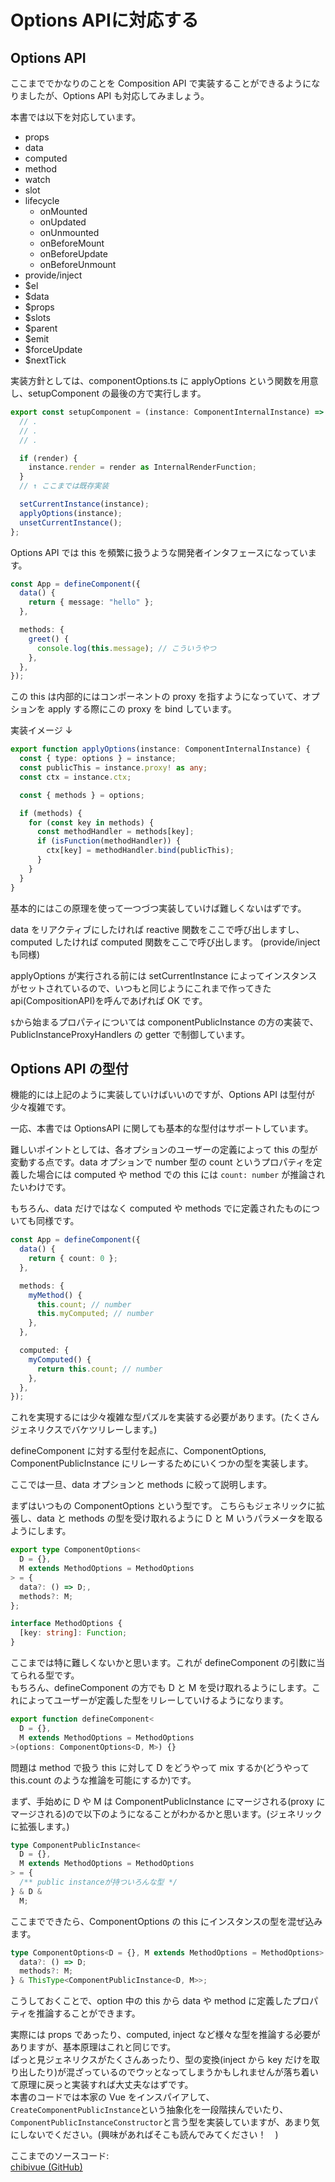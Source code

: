 # Options APIに対応する

## Options API

ここまででかなりのことを Composition API で実装することができるようになりましたが、Options API も対応してみましょう。

本書では以下を対応しています。

- props
- data
- computed
- method
- watch
- slot
- lifecycle
  - onMounted
  - onUpdated
  - onUnmounted
  - onBeforeMount
  - onBeforeUpdate
  - onBeforeUnmount
- provide/inject
- $el
- $data
- $props
- $slots
- $parent
- $emit
- $forceUpdate
- $nextTick

実装方針としては、componentOptions.ts に applyOptions という関数を用意し、setupComponent の最後の方で実行します。

```ts
export const setupComponent = (instance: ComponentInternalInstance) => {
  // .
  // .
  // .

  if (render) {
    instance.render = render as InternalRenderFunction;
  }
  // ↑ ここまでは既存実装

  setCurrentInstance(instance);
  applyOptions(instance);
  unsetCurrentInstance();
};
```

Options API では this を頻繁に扱うような開発者インタフェースになっています。

```ts
const App = defineComponent({
  data() {
    return { message: "hello" };
  },

  methods: {
    greet() {
      console.log(this.message); // こういうやつ
    },
  },
});
```

この this は内部的にはコンポーネントの proxy を指すようになっていて、オプションを apply する際にこの proxy を bind しています。

実装イメージ ↓

```ts
export function applyOptions(instance: ComponentInternalInstance) {
  const { type: options } = instance;
  const publicThis = instance.proxy! as any;
  const ctx = instance.ctx;

  const { methods } = options;

  if (methods) {
    for (const key in methods) {
      const methodHandler = methods[key];
      if (isFunction(methodHandler)) {
        ctx[key] = methodHandler.bind(publicThis);
      }
    }
  }
}
```

基本的にはこの原理を使って一つづつ実装していけば難しくないはずです。

data をリアクティブにしたければ reactive 関数をここで呼び出しますし、computed したければ computed 関数をここで呼び出します。 (provide/inject も同様)

applyOptions が実行される前には setCurrentInstance によってインスタンスがセットされているので、いつもと同じようにこれまで作ってきた api(CompositionAPI)を呼んであげれば OK です。

`$`から始まるプロパティについては componentPublicInstance の方の実装で、PublicInstanceProxyHandlers の getter で制御しています。

## Options API の型付

機能的には上記のように実装していけばいいのですが、Options API は型付が少々複雑です。

一応、本書では OptionsAPI に関しても基本的な型付はサポートしています。

難しいポイントとしては、各オプションのユーザーの定義によって this の型が変動する点です。data オプションで number 型の count というプロパティを定義した場合には computed や method での this には `count: number` が推論されたいわけです。

もちろん、data だけではなく computed や methods でに定義されたものについても同様です。

```ts
const App = defineComponent({
  data() {
    return { count: 0 };
  },

  methods: {
    myMethod() {
      this.count; // number
      this.myComputed; // number
    },
  },

  computed: {
    myComputed() {
      return this.count; // number
    },
  },
});
```

これを実現するには少々複雑な型パズルを実装する必要があります。(たくさんジェネリクスでバケツリレーします。)

defineComponent に対する型付を起点に、ComponentOptions, ComponentPublicInstance にリレーするためにいくつかの型を実装します。

ここでは一旦、data オプションと methods に絞って説明します。

まずはいつもの ComponentOptions という型です。
こちらもジェネリックに拡張し、data と methods の型を受け取れるように D と M いうパラメータを取るようにします。

```ts
export type ComponentOptions<
  D = {},
  M extends MethodOptions = MethodOptions
> = {
  data?: () => D;,
  methods?: M;
};

interface MethodOptions {
  [key: string]: Function;
}
```

ここまでは特に難しくないかと思います。これが defineComponent の引数に当てられる型です。  
もちろん、defineComponent の方でも D と M を受け取れるようにします。これによってユーザーが定義した型をリレーしていけるようになります。

```ts
export function defineComponent<
  D = {},
  M extends MethodOptions = MethodOptions
>(options: ComponentOptions<D, M>) {}
```

問題は method で扱う this に対して D をどうやって mix するか(どうやって this.count のような推論を可能にするか)です。

まず、手始めに D や M は ComponentPublicInstance にマージされる(proxy にマージされる)ので以下のようになることがわかるかと思います。(ジェネリックに拡張します。)

```ts
type ComponentPublicInstance<
  D = {},
  M extends MethodOptions = MethodOptions
> = {
  /** public instanceが持ついろんな型 */
} & D &
  M;
```

ここまでできたら、ComponentOptions の this にインスタンスの型を混ぜ込みます。

```ts
type ComponentOptions<D = {}, M extends MethodOptions = MethodOptions> = {
  data?: () => D;
  methods?: M;
} & ThisType<ComponentPublicInstance<D, M>>;
```

こうしておくことで、option 中の this から data や method に定義したプロパティを推論することができます。

実際には props であったり、computed, inject など様々な型を推論する必要がありますが、基本原理はこれと同じです。  
ぱっと見ジェネリクスがたくさんあったり、型の変換(inject から key だけを取り出したり)が混ざっているのでウッとなってしまうかもしれませんが落ち着いて原理に戻っと実装すれば大丈夫なはずです。  
本書のコードでは本家の Vue をインスパイアして、`CreateComponentPublicInstance`という抽象化を一段階挟んでいたり、`ComponentPublicInstanceConstructor`と言う型を実装していますが、あまり気にしないでください。(興味があればそこも読んでみてください！　)

ここまでのソースコード:  
[chibivue (GitHub)](https://github.com/Ubugeeei/chibivue/tree/main/book/chapter_codes/340-bcs-option_api)
